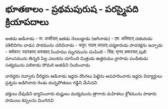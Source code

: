 # భూతకాలం - ప్రథమపురుష - పరస్మైపది క్రియాపదాలు 
అతడు ఆడినాడు - स: अक्रीडत् 
ఇతడు నెలబడ్డాడు (ఆగినాడు) - एष: अतिष्टत् 
చతురుడు (తెలివిగల వాడు) పాఠమును చదివినాడు - चतुर: पाठम् अपठत् 
చర్మకారుడు పాదరక్షను ఇచ్చాడు - चर्मकार: पदारक्षाम् अयच्छत् 
సింహము మృగమును చంపింది - सिंह: मृगम् अमारयत् 
పులి మాంసమును తిన్నది 
పిల్ల ఎలుకను చూసింది 
మిత్రుడు ఉత్తరుము వ్రాసాడు
పండితుడు సత్యమును పలికాడు 
సోమరి అతడిని నిందించాడు 

వారిద్దరు నవ్వారు 
వీరిద్దరు ఆడినాడు 
ఇద్దరు దొంగలు పెట్టెను అపహరించారు 
ఇద్దరు విద్యార్థులు ప్రశ్నను అడిగినారు 
రెండు దున్నపోతులు గడ్డిని మేసినవి 

భక్తులు దేవుడిని ధ్యానించారు 
దుష్టులు మద్యమును త్రాగారు 
మహిళలు శ్లోకమును పాడారు 
పాములు కప్పలను మింగినవి 


